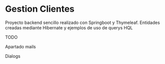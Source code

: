 # Gestion Clientes
Proyecto backend sencillo realizado con Springboot y Thymeleaf. Entidades creadas mediante Hibernate y ejemplos de uso de querys HQL

TODO

Apartado mails

Dialogs



